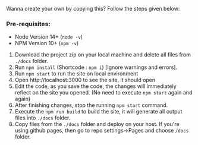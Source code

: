Wanna create your own by copying this? Follow the steps given below:

### Pre-requisites:

- Node Version 14+ (`node -v`)
- NPM Version 10+ (`npm -v`)

1. Download the project zip on your local machine and delete all files from `./docs` folder.
2. Run `npm install` (Shortcode : `npm i`) [Ignore warnings and errors].
3. Run `npm start` to run the site on local environment
4. Open http://localhost:3000 to see the site, it should open
5. Edit the code, as you save the code, the changes will immediately reflect on the site you opened. (No need to execute `npm start` again and again)
6. After finishing changes, stop the running `npm start` command.
7. Execute the `npm run build` to build the site, it will generate all output files into `./docs` folder.
8. Copy files from the `./docs` folder and deploy on your host. If you're using github pages, then go to repo settings->Pages and choose `/docs` folder.
